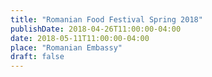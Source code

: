 ```yaml
---
title: "Romanian Food Festival Spring 2018"
publishDate: 2018-04-26T11:00:00-04:00
date: 2018-05-11T11:00:00-04:00
place: "Romanian Embassy"
draft: false
---
```

